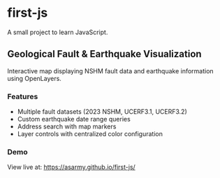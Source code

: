 # first-js

A small project to learn JavaScript.

## Geological Fault & Earthquake Visualization

Interactive map displaying NSHM fault data and earthquake information using OpenLayers.

### Features

- Multiple fault datasets (2023 NSHM, UCERF3.1, UCERF3.2)
- Custom earthquake date range queries
- Address search with map markers
- Layer controls with centralized color configuration

### Demo

View live at: https://asarmy.github.io/first-js/

